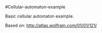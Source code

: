#Cellular-automaton-example

Basic cellular automaton example.

Based on: http://atlas.wolfram.com/01/01/121/
